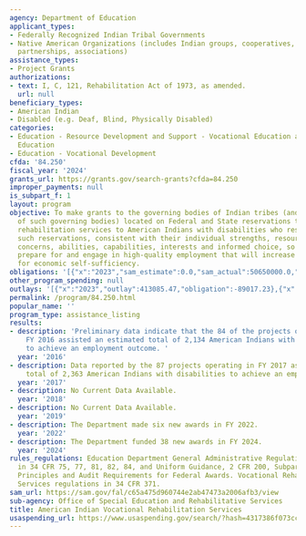 ```yaml
---
agency: Department of Education
applicant_types:
- Federally Recognized Indian Tribal Governments
- Native American Organizations (includes Indian groups, cooperatives, corporations,
  partnerships, associations)
assistance_types:
- Project Grants
authorizations:
- text: I, C, 121, Rehabilitation Act of 1973, as amended.
  url: null
beneficiary_types:
- American Indian
- Disabled (e.g. Deaf, Blind, Physically Disabled)
categories:
- Education - Resource Development and Support - Vocational Education and Handicapped
  Education
- Education - Vocational Development
cfda: '84.250'
fiscal_year: '2024'
grants_url: https://grants.gov/search-grants?cfda=84.250
improper_payments: null
is_subpart_f: 1
layout: program
objective: To make grants to the governing bodies of Indian tribes (and consortia
  of such governing bodies) located on Federal and State reservations to provide vocational
  rehabilitation services to American Indians with disabilities who reside on or near
  such reservations, consistent with their individual strengths, resources, priorities,
  concerns, abilities, capabilities, interests and informed choice, so that they may
  prepare for and engage in high-quality employment that will increase opportunities
  for economic self-sufficiency.
obligations: '[{"x":"2023","sam_estimate":0.0,"sam_actual":50650000.0,"usa_spending_actual":46209024.74},{"x":"2024","sam_estimate":0.0,"sam_actual":50650000.0,"usa_spending_actual":46151071.44},{"x":"2025","sam_estimate":0.0,"sam_actual":50650000.0,"usa_spending_actual":0.0}]'
other_program_spending: null
outlays: '[{"x":"2023","outlay":413085.47,"obligation":-89017.23},{"x":"2024","outlay":0.0,"obligation":29892638.0},{"x":"2025","outlay":0.0,"obligation":0.0}]'
permalink: /program/84.250.html
popular_name: ''
program_type: assistance_listing
results:
- description: 'Preliminary data indicate that the 84 of the projects operating in
    FY 2016 assisted an estimated total of 2,134 American Indians with disabilities
    to achieve an employment outcome. '
  year: '2016'
- description: Data reported by the 87 projects operating in FY 2017 assisted an estimated
    total of 2,363 American Indians with disabilities to achieve an employment outcome.
  year: '2017'
- description: No Current Data Available.
  year: '2018'
- description: No Current Data Available.
  year: '2019'
- description: The Department made six new awards in FY 2022.
  year: '2022'
- description: The Department funded 38 new awards in FY 2024.
  year: '2024'
rules_regulations: Education Department General Administrative Regulations (EDGAR)
  in 34 CFR 75, 77, 81, 82, 84, and Uniform Guidance, 2 CFR 200, Subpart E – Cost
  Principles and Audit Requirements for Federal Awards. Vocational Rehabilitation
  Services regulations in 34 CFR 371.
sam_url: https://sam.gov/fal/c65a475d960744e2ab47473a2006afb3/view
sub-agency: Office of Special Education and Rehabilitative Services
title: American Indian Vocational Rehabilitation Services
usaspending_url: https://www.usaspending.gov/search/?hash=4317386f073ccda55d2647ca5888347e
---
```

